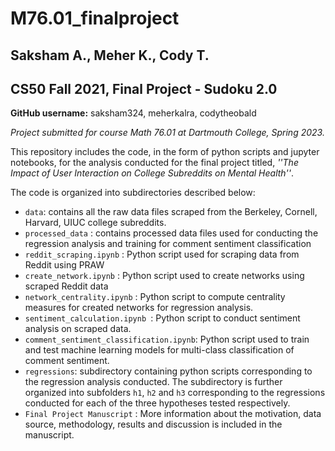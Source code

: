 # M76.01_finalproject

## Saksham A., Meher K., Cody T. 
## CS50 Fall 2021, Final Project - Sudoku 2.0

**GitHub username:**  saksham324, meherkalra, codytheobald

*Project submitted for course Math 76.01 at Dartmouth College, Spring 2023.*

This repository includes the code, in the form of python scripts and jupyter notebooks, for the analysis conducted for the final project titled, *''The Impact of User Interaction on College
Subreddits on Mental Health''*. 

The code is organized into subdirectories described below: 
* `data`: contains all the raw data files scraped from the Berkeley, Cornell, Harvard, UIUC college subreddits. 
* `processed_data` : contains processed data files used for conducting the regression analysis and training for comment sentiment classification 
* `reddit_scraping.ipynb` : Python script used for scraping data from Reddit using PRAW
* `create_network.ipynb` : Python script used to create networks using scraped Reddit data 
* `network_centrality.ipynb` : Python script to compute centrality measures for created networks for regression analysis. 
* `sentiment_calculation.ipynb `: Python script to conduct sentiment analysis on scraped data. 
* `comment_sentiment_classification.ipynb`: Python script used to train and test machine learning models for multi-class classification of comment sentiment. 
* `regressions`: subdirectory containing python scripts corresponding to the regression analysis conducted. The subdirectory is further organized into subfolders `h1`, `h2` and `h3` corresponding to the regressions conducted for each of the three hypotheses tested respectively. 
* `Final Project Manuscript` : More information about the motivation, data source, methodology, results and discussion is included in the manuscript.
